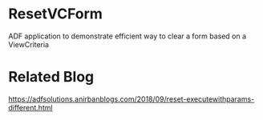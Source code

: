 # ResetVCForm  
ADF application to demonstrate efficient way to clear a form based on a ViewCriteria  

# Related Blog  
https://adfsolutions.anirbanblogs.com/2018/09/reset-executewithparams-different.html  
